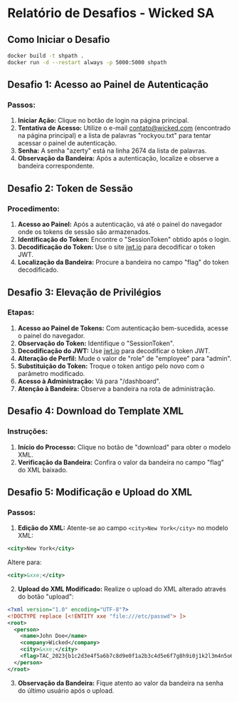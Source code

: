 # Relatório de Desafios - Wicked SA

## Como Iniciar o Desafio

```bash
docker build -t shpath .
docker run -d --restart always -p 5000:5000 shpath
```

## Desafio 1: Acesso ao Painel de Autenticação

### Passos:

1. **Iniciar Ação:** Clique no botão de login na página principal.
2. **Tentativa de Acesso:** Utilize o e-mail contato@wicked.com (encontrado na página principal) e a lista de palavras "rockyou.txt" para tentar acessar o painel de autenticação.
3. **Senha:** A senha "azerty" está na linha 2674 da lista de palavras.
4. **Observação da Bandeira:** Após a autenticação, localize e observe a bandeira correspondente.

## Desafio 2: Token de Sessão

### Procedimento:

1. **Acesso ao Painel:** Após a autenticação, vá até o painel do navegador onde os tokens de sessão são armazenados.
2. **Identificação do Token:** Encontre o "SessionToken" obtido após o login.
3. **Decodificação do Token:** Use o site [jwt.io](https://jwt.io) para decodificar o token JWT.
4. **Localização da Bandeira:** Procure a bandeira no campo "flag" do token decodificado.

## Desafio 3: Elevação de Privilégios

### Etapas:

1. **Acesso ao Painel de Tokens:** Com autenticação bem-sucedida, acesse o painel do navegador.
2. **Observação do Token:** Identifique o "SessionToken".
3. **Decodificação do JWT:** Use [jwt.io](https://jwt.io) para decodificar o token JWT.
4. **Alteração de Perfil:** Mude o valor de "role" de "employee" para "admin".
5. **Substituição do Token:** Troque o token antigo pelo novo com o parâmetro modificado.
6. **Acesso à Administração:** Vá para "/dashboard".
7. **Atenção à Bandeira:** Observe a bandeira na rota de administração.

## Desafio 4: Download do Template XML

### Instruções:

1. **Início do Processo:** Clique no botão de "download" para obter o modelo XML.
2. **Verificação da Bandeira:** Confira o valor da bandeira no campo "flag" do XML baixado.

## Desafio 5: Modificação e Upload do XML

### Passos:

1. **Edição do XML:** Atente-se ao campo `<city>New York</city>` no modelo XML:

```xml
<city>New York</city>
```

Altere para:

```xml
<city>&xxe;</city>
```

2. **Upload do XML Modificado:** Realize o upload do XML alterado através do botão "upload":

```xml
<?xml version="1.0" encoding="UTF-8"?>
<!DOCTYPE replace [<!ENTITY xxe "file:///etc/passwd"> ]>
<root>
  <person>
    <name>John Doe</name>
    <company>Wicked</company>
    <city>&xxe;</city>
    <flag>TAC_2023{b1c2d3e4f5a6b7c8d9e0f1a2b3c4d5e6f7g8h9i0j1k2l3m4n5o6p7q8r9s0t1u2v</flag>
  </person>
</root>

```
3. **Observação da Bandeira:** Fique atento ao valor da bandeira na senha do último usuário após o upload.
